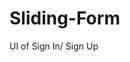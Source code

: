 # Sliding-Form
UI of Sign In/ Sign Up 
<!-- The sign up/in column slides over by clicking on it   -->
